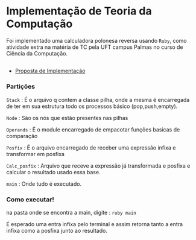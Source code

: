 # Implementação de Teoria da Computação 

Foi implementado uma calculadora polonesa reversa usando `Ruby`, como atividade extra na matéria de TC pela UFT
campus Palmas no curso de Ciência da Computação.





## 

 - [Proposta de Implementação](https://github.com/amaur1mmj/calculador_reversa_polonesa/blob/main/Proposta%20Implementa%C3%A7%C3%A3o.pdf)



### Partições  

 `Stack` : É o arquivo q contem a classe pilha, onde a mesma é encarregada de ter em sua estrutura todo os processos básico (pop,push,empty).

 `Node` : São os nós que estão presentes nas pilhas 

 `Operands` : É o module encarregado de empacotar funções basicas de comparação

 `Posfix`  : É o arquivo encarregado de receber uma expressão infixa e transformar em posfixa

 `Calc_posfix` : Arquivo que receve a expressão já transformada e posfixa e calcular o resultado usado essa base.

 `main` : Onde tudo é executado.  


### Como executar! 

na pasta onde se encontra a main, digite : `ruby main`


É esperado uma entra infixa pelo terminal e assim retorna tanto a entra infixa como a posfixa junto ao resultado. 

